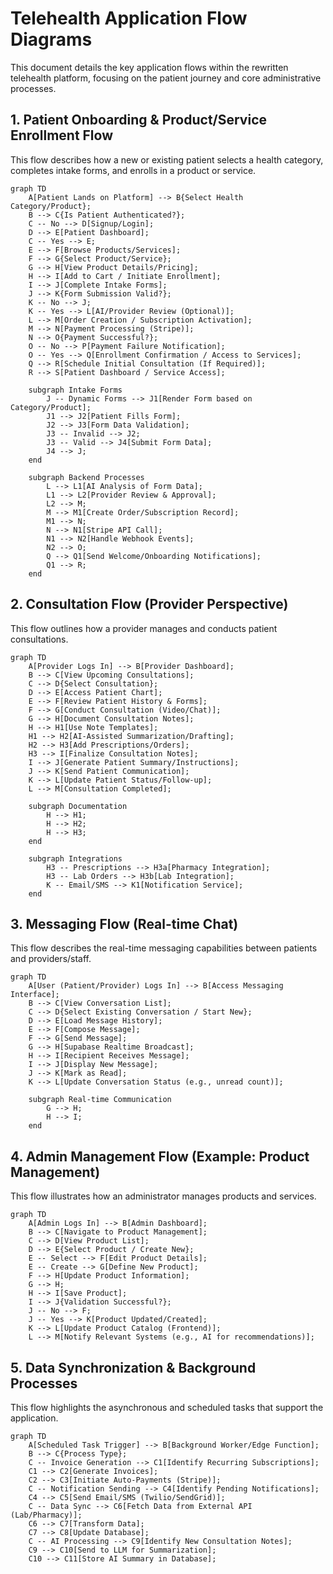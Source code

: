 # Telehealth Application Flow Diagrams

This document details the key application flows within the rewritten telehealth platform, focusing on the patient journey and core administrative processes.

## 1. Patient Onboarding & Product/Service Enrollment Flow

This flow describes how a new or existing patient selects a health category, completes intake forms, and enrolls in a product or service.

```mermaid
graph TD
    A[Patient Lands on Platform] --> B{Select Health Category/Product};
    B --> C{Is Patient Authenticated?};
    C -- No --> D[Signup/Login];
    D --> E[Patient Dashboard];
    C -- Yes --> E;
    E --> F[Browse Products/Services];
    F --> G{Select Product/Service};
    G --> H[View Product Details/Pricing];
    H --> I[Add to Cart / Initiate Enrollment];
    I --> J[Complete Intake Forms];
    J --> K{Form Submission Valid?};
    K -- No --> J;
    K -- Yes --> L[AI/Provider Review (Optional)];
    L --> M[Order Creation / Subscription Activation];
    M --> N[Payment Processing (Stripe)];
    N --> O{Payment Successful?};
    O -- No --> P[Payment Failure Notification];
    O -- Yes --> Q[Enrollment Confirmation / Access to Services];
    Q --> R[Schedule Initial Consultation (If Required)];
    R --> S[Patient Dashboard / Service Access];

    subgraph Intake Forms
        J -- Dynamic Forms --> J1[Render Form based on Category/Product];
        J1 --> J2[Patient Fills Form];
        J2 --> J3[Form Data Validation];
        J3 -- Invalid --> J2;
        J3 -- Valid --> J4[Submit Form Data];
        J4 --> J;
    end

    subgraph Backend Processes
        L --> L1[AI Analysis of Form Data];
        L1 --> L2[Provider Review & Approval];
        L2 --> M;
        M --> M1[Create Order/Subscription Record];
        M1 --> N;
        N --> N1[Stripe API Call];
        N1 --> N2[Handle Webhook Events];
        N2 --> O;
        Q --> Q1[Send Welcome/Onboarding Notifications];
        Q1 --> R;
    end
```

## 2. Consultation Flow (Provider Perspective)

This flow outlines how a provider manages and conducts patient consultations.

```mermaid
graph TD
    A[Provider Logs In] --> B[Provider Dashboard];
    B --> C[View Upcoming Consultations];
    C --> D{Select Consultation};
    D --> E[Access Patient Chart];
    E --> F[Review Patient History & Forms];
    F --> G[Conduct Consultation (Video/Chat)];
    G --> H[Document Consultation Notes];
    H --> H1[Use Note Templates];
    H1 --> H2[AI-Assisted Summarization/Drafting];
    H2 --> H3[Add Prescriptions/Orders];
    H3 --> I[Finalize Consultation Notes];
    I --> J[Generate Patient Summary/Instructions];
    J --> K[Send Patient Communication];
    K --> L[Update Patient Status/Follow-up];
    L --> M[Consultation Completed];

    subgraph Documentation
        H --> H1;
        H --> H2;
        H --> H3;
    end

    subgraph Integrations
        H3 -- Prescriptions --> H3a[Pharmacy Integration];
        H3 -- Lab Orders --> H3b[Lab Integration];
        K -- Email/SMS --> K1[Notification Service];
    end
```

## 3. Messaging Flow (Real-time Chat)

This flow describes the real-time messaging capabilities between patients and providers/staff.

```mermaid
graph TD
    A[User (Patient/Provider) Logs In] --> B[Access Messaging Interface];
    B --> C[View Conversation List];
    C --> D{Select Existing Conversation / Start New};
    D --> E[Load Message History];
    E --> F[Compose Message];
    F --> G[Send Message];
    G --> H[Supabase Realtime Broadcast];
    H --> I[Recipient Receives Message];
    I --> J[Display New Message];
    J --> K[Mark as Read];
    K --> L[Update Conversation Status (e.g., unread count)];

    subgraph Real-time Communication
        G --> H;
        H --> I;
    end
```

## 4. Admin Management Flow (Example: Product Management)

This flow illustrates how an administrator manages products and services.

```mermaid
graph TD
    A[Admin Logs In] --> B[Admin Dashboard];
    B --> C[Navigate to Product Management];
    C --> D[View Product List];
    D --> E{Select Product / Create New};
    E -- Select --> F[Edit Product Details];
    E -- Create --> G[Define New Product];
    F --> H[Update Product Information];
    G --> H;
    H --> I[Save Product];
    I --> J{Validation Successful?};
    J -- No --> F;
    J -- Yes --> K[Product Updated/Created];
    K --> L[Update Product Catalog (Frontend)];
    L --> M[Notify Relevant Systems (e.g., AI for recommendations)];
```

## 5. Data Synchronization & Background Processes

This flow highlights the asynchronous and scheduled tasks that support the application.

```mermaid
graph TD
    A[Scheduled Task Trigger] --> B[Background Worker/Edge Function];
    B --> C{Process Type};
    C -- Invoice Generation --> C1[Identify Recurring Subscriptions];
    C1 --> C2[Generate Invoices];
    C2 --> C3[Initiate Auto-Payments (Stripe)];
    C -- Notification Sending --> C4[Identify Pending Notifications];
    C4 --> C5[Send Email/SMS (Twilio/SendGrid)];
    C -- Data Sync --> C6[Fetch Data from External API (Lab/Pharmacy)];
    C6 --> C7[Transform Data];
    C7 --> C8[Update Database];
    C -- AI Processing --> C9[Identify New Consultation Notes];
    C9 --> C10[Send to LLM for Summarization];
    C10 --> C11[Store AI Summary in Database];